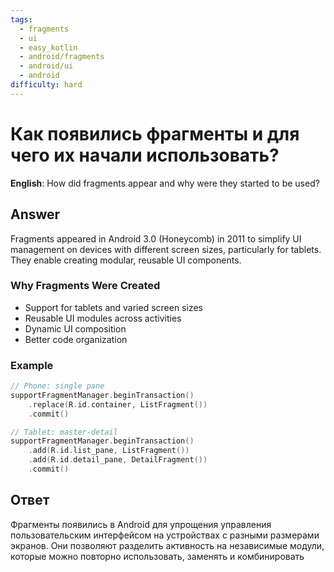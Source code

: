 ```yaml
---
tags:
  - fragments
  - ui
  - easy_kotlin
  - android/fragments
  - android/ui
  - android
difficulty: hard
---
```


# Как появились фрагменты и для чего их начали использовать?

**English**: How did fragments appear and why were they started to be used?

## Answer

Fragments appeared in Android 3.0 (Honeycomb) in 2011 to simplify UI management on devices with different screen sizes, particularly for tablets. They enable creating modular, reusable UI components.

### Why Fragments Were Created

- Support for tablets and varied screen sizes
- Reusable UI modules across activities
- Dynamic UI composition
- Better code organization

### Example

```kotlin
// Phone: single pane
supportFragmentManager.beginTransaction()
    .replace(R.id.container, ListFragment())
    .commit()

// Tablet: master-detail
supportFragmentManager.beginTransaction()
    .add(R.id.list_pane, ListFragment())
    .add(R.id.detail_pane, DetailFragment())
    .commit()
```

## Ответ

Фрагменты появились в Android для упрощения управления пользовательским интерфейсом на устройствах с разными размерами экранов. Они позволяют разделить активность на независимые модули, которые можно повторно использовать, заменять и комбинировать

